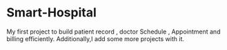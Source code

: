 # Smart-Hospital
My first project to build patient record , doctor Schedule , Appointment and billing efficiently.
Additionally,I add some more projects with it.
